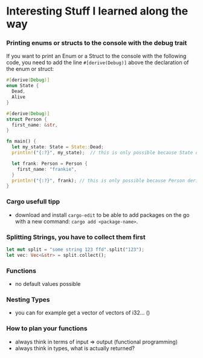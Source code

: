 # Interesting Stuff I learned along the way

### Printing enums or structs to the console with the debug trait
If you want to print an Enum or a Struct to the console with the following code, you need to add the line `#[derive(Debug)]` above the declaration of the enum or struct:
```rust
#[derive(Debug)]
enum State {
  Dead,
  Alive
}

#[derive(Debug)]
struct Person {
  first_name: &str,
}

fn main() {
  let my_state: State = State::Dead;
  println!("{:?}", my_state);  // this is only possible because State derives the Debug Trait (whatever that means lol)

  let frank: Person = Person {
    first_name: "frankie",
  }
  println!("{:?}", frank); // this is only possible because Person derives the Debug Trait (whatever that means lol)
}
```

### Cargo usefull tipp
- download and install `cargo-edit` to be able to add packages on the go with a new command: `cargo add <package-name>`.

### Splitting Strings, you have to collect them first
```rust
let mut split = "some string 123 ffd".split("123");
let vec: Vec<&str> = split.collect();
```


### Functions
- no default values possible

### Nesting Types
- you can for example get a vector of vectors of i32... ()

### How to plan your functions
- always think in terms of input => output (functional programming)
- always think in types, what is actually returned?
